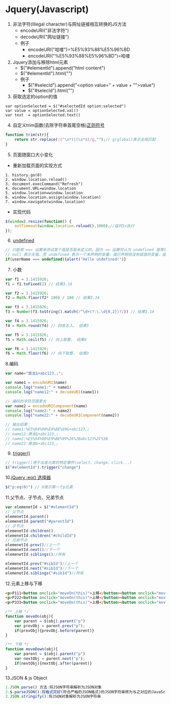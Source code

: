 # Jquery(Javascript)
1. 非法字符(Illegal character)与网址链接相互转换的JS方法
	+ encodeURI("非法字符")
	+ decodeURI("网址链接")
	+ 例子
		+ encodeURI("哈喽")=%E5%93%88%E5%96%BD
		+ encodeURI("%E5%93%88%E5%96%BD")=哈喽
2. Jquery添加与移除html元素
	+ $("#elementId").append("html content")
	+ $("#elementId").html("")
	+ 例子
		+ $("#selecId").append("<option value=\" + value + "\">value</option>")
		+ $("#selecId").html("")	
3. 获取选定的option的值
```jquery
var optionSelected = $("#selectedId option:selected")
var value = optionSelected.val()
var text  = optionSelected.text()
```
4. 自定义trim函数(去除字符串首尾空格)[正则符号](https://github.com/Tanglong9344/ref/tree/master/regExp/SymbolTable/README.md)
```js
function trim(str){
	return str.replace(/(^\s*)|(\s*$)/g,"");// g(global)表示全局匹配
}
```
5. 页面随窗口大小变化
+ 重新加载页面的实现方式
```
1. history.go(0)
2. window.location.reload()
3. document.execCommand("Refresh")
4. document.URL=window.location
5. window.location=window.location
6. window.location.assign(window.location)
7. window.navigate(window.location)
```
+ 实现代码
```js
$(window).resize(function() {
    setTimeout(window.location.reload(),1000);//延时1s执行
});
```
6. [undefined](http://www.w3school.com.cn/jsref/jsref_undefined.asp)
```js
// 只能用 === 运算来测试某个值是否是未定义的，因为 == 运算符认为 undefined 值等价于 null。
// null 表示无值，而 undefined 表示一个未声明的变量，或已声明但没有赋值的变量，或一个并不存在的对象属性。
if(userName === undefined){alert("Hello undefined!")}
```
7. 小数
```js
var f1 = 3.1415926;
f1 = f1.toFixed(2) // 结果3.14

var f2 = 3.1415926;
f2 = Math.floor(f2* 100) / 100 // 结果3.14

var f3 = 3.1415926;
f3 = Number(f3.toString().match(/^\d+(?:\.\d{0,2})?/)) // 结果3.14

var f4 = 3.1415926;
f4 = Math.round(f4) // 四舍五入， 结果3

var f5 = 3.1415926;
f5 = Math.ceil(f5) // 向上取整， 结果4

var f6 = 3.1415926;
f6 = Math.floor(f6) // 向下取整， 结果3
```
8.编码
```js
var name="唐龙&+abc123,;";

var name1 = encodeURI(name)
console.log("name1:" + name1)
console.log("name12:" + decodeURI(name1))

// 编码的字符范围更大
var name2 = encodeURIComponent(name)
console.log("name2:" + name2)
console.log("name22:" + decodeURIComponent(name2))

// 输出结果：
// name1:%E5%94%90%E9%BE%99&+abc123,;
// name12:唐龙&+abc123,;
// name2:%E5%94%90%E9%BE%99%26%2Babc123%2C%3B
// name22:唐龙&+abc123,;
```
9. [trigger()](http://www.w3school.com.cn/jquery/event_trigger.asp)
```js
// trigger()用于出发元素的特定事件(select、change、click...)
$("#elementId").trigger("change")
```
10.[jQuery :eq() 选择器](http://www.w3school.com.cn/jquery/selector_eq.asp)
```js
$("p:eq(0)") // 0表示第一个p元素
```
11.父节点、子节点、兄弟节点
```js
var elemenetId = $("#elementId")
// 父节点
elemenetId.parent()
elemenetId.parent("#parentId")
// 子节点
elemenetId.children()
elemenetId.children("#childId")
// 兄弟节点
elemenetId.prev()//上一个
elemenetId.next()//下一个
elemenetId.siblings()//所有

elemenetId.prev("#sibId")//上一个
elemenetId.next("#sibId")//下一个
elemenetId.siblings("#sibId")//所有
```
12.元素上移与下移
```html
<p>P111<button onclick="moveOn(this)">上移</button><button onclick="moveDown(this)">下移</button></p>
<p>P222<button onclick="moveOn(this)">上移</button><button onclick="moveDown(this)">下移</button></p>
<p>P333<button onclick="moveOn(this)">上移</button><button onclick="moveDown(this)">下移</button></p>
```
```js
/** 上移 */
function moveOn(obj){
	var parent = $(obj).parent("p")
	var prevObj = parent.prev("p");
	if(prevObj){prevObj.before(parent)}
}

/** 下移 */
function moveDown(obj){
	var parent = $(obj).parent("p")
	var nextObj = parent.next("p");
	if(nextObj){nextObj.after(parent)}
}
```
13.JSON & js Object
```js
1.JSON.parse() 方法:将JSON字符串解析为JSON对象
2.$.parseJSON():将格式完好(符合严格的JSON格式)的JSON字符串转为与之对应的JavaScript对象
3.JSON.stringify():将JSON对象解析为JSON字符串
```
